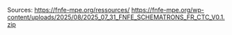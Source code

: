 Sources:
https://fnfe-mpe.org/ressources/
https://fnfe-mpe.org/wp-content/uploads/2025/08/2025_07_31_FNFE_SCHEMATRONS_FR_CTC_V0.1.zip
